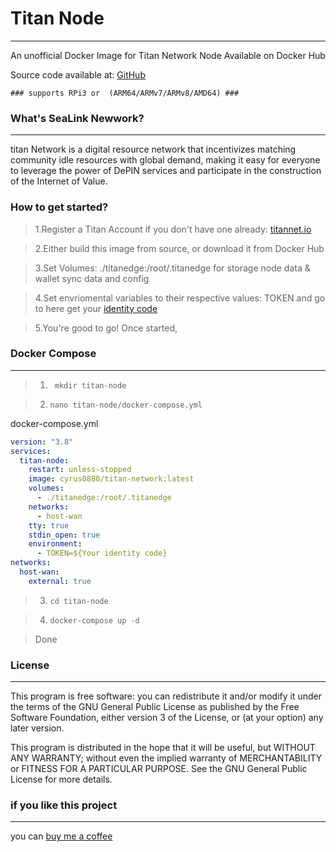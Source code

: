 # Titan Node
---
An unofficial Docker Image for Titan Network Node Available on Docker Hub

Source code available at: [GitHub](https://github.com/cyrus0880/titan-node)

```
### supports RPi3 or  (ARM64/ARMv7/ARMv8/AMD64) ###
```

### What's SeaLink Newwork?
---
titan Network is a digital resource network that incentivizes matching community idle resources with global demand, making it easy for everyone to leverage the power of DePIN services and participate in the construction of the Internet of Value.

### How to get started?
> 1.Register a Titan Account if you don't have one already: [titannet.io](https://test1.titannet.io/intiveRegister?code=oObYFh)

> 2.Either build this image from source, or download it from Docker Hub

> 3.Set Volumes: ./titanedge:/root/.titanedge  for storage node data & wallet sync data and config

> 4.Set envriomental variables to their respective values: TOKEN and go to here get your [identity code](https://titannet.gitbook.io/titan-network-en/huygens-testnet/installation-and-earnings/bind-the-identity-code)

> 5.You're good to go! Once started,

### Docker Compose
---
> 1. ``` mkdir titan-node```

> 2.  ```nano titan-node/docker-compose.yml```
 
docker-compose.yml
```yaml
version: "3.8"
services:
  titan-node:
    restart: unless-stopped
    image: cyrus0880/titan-network:latest
    volumes:
      - ./titanedge:/root/.titanedge
    networks:
      - host-wan
    tty: true
    stdin_open: true
    environment:
      - TOKEN=${Your identity code}
networks:
  host-wan:
    external: true
```
> 3. ```cd titan-node ```

> 4. ``` docker-compose up -d ```

> Done

### License
---
This program is free software: you can redistribute it and/or modify it under the terms of the GNU General Public License as published by the Free Software Foundation, either version 3 of the License, or (at your option) any later version.

This program is distributed in the hope that it will be useful, but WITHOUT ANY WARRANTY; without even the implied warranty of MERCHANTABILITY or FITNESS FOR A PARTICULAR PURPOSE. See the GNU General Public License for more details.

### if you like this project
----
you can [ buy me a coffee ](https://www.buymeacoffee.com/cyrus.yeung)
